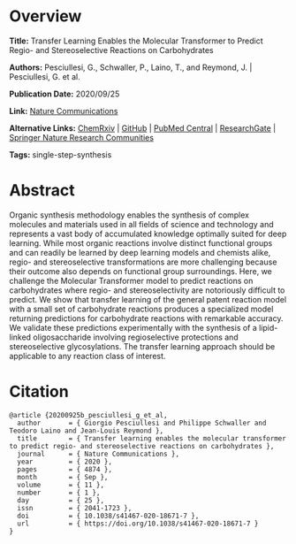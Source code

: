 # Overview
**Title:**
Transfer Learning Enables the Molecular Transformer to Predict Regio- and Stereoselective Reactions on Carbohydrates

**Authors:**
Pesciullesi, G., Schwaller, P., Laino, T., and Reymond, J. |
Pesciullesi, G. et al.

**Publication Date:**
2020/09/25

**Link:**
[Nature Communications](https://www.nature.com/articles/s41467-020-18671-7)

**Alternative Links:**
[ChemRxiv](https://chemrxiv.org/engage/chemrxiv/article-details/60c74893bb8c1a5f3d3dacce) |
[GitHub](https://github.com/rxn4chemistry/OpenNMT-py/tree/carbohydrate_transformer) |
[PubMed Central](https://pmc.ncbi.nlm.nih.gov/articles/PMC7519051) |
[ResearchGate](https://www.researchgate.net/publication/344407760_Transfer_learning_enables_the_molecular_transformer_to_predict_regio-_and_stereoselective_reactions_on_carbohydrates) |
[Springer Nature Research Communities](https://communities.springernature.com/posts/transfer-learning-enables-the-molecular-transformer-to-predict-regio-and-stereoselective-reactions-on-carbohydrates)

**Tags:**
single-step-synthesis


# Abstract
Organic synthesis methodology enables the synthesis of complex molecules and materials used in all fields of science and technology and represents a vast body of accumulated knowledge optimally suited for deep learning.
While most organic reactions involve distinct functional groups and can readily be learned by deep learning models and chemists alike, regio- and stereoselective transformations are more challenging because their outcome also depends on functional group surroundings.
Here, we challenge the Molecular Transformer model to predict reactions on carbohydrates where regio- and stereoselectivity are notoriously difficult to predict.
We show that transfer learning of the general patent reaction model with a small set of carbohydrate reactions produces a specialized model returning predictions for carbohydrate reactions with remarkable accuracy.
We validate these predictions experimentally with the synthesis of a lipid-linked oligosaccharide involving regioselective protections and stereoselective glycosylations.
The transfer learning approach should be applicable to any reaction class of interest.


# Citation
```
@article {20200925b_pesciullesi_g_et_al,
  author       = { Giorgio Pesciullesi and Philippe Schwaller and Teodoro Laino and Jean-Louis Reymond },
  title        = { Transfer learning enables the molecular transformer to predict regio- and stereoselective reactions on carbohydrates },
  journal      = { Nature Communications },
  year         = { 2020 },
  pages        = { 4874 },
  month        = { Sep },
  volume       = { 11 },
  number       = { 1 },
  day          = { 25 },
  issn         = { 2041-1723 },
  doi          = { 10.1038/s41467-020-18671-7 },
  url          = { https://doi.org/10.1038/s41467-020-18671-7 }
}
```
